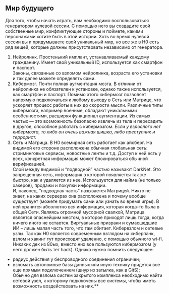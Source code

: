 ## Мир будущего
Для того, чтобы начать играть, вам необходимо воспользоваться генератором нулевой сессии. С помощью него вы создадите свой собственные мир, конфликтующие стороны и поймете, какими персонажами хотите быть в этой истории.
Хоть во время нулевой сессии вы и придумываете свой уникальный мир, но все же в H0 есть ряд вещей, которые должны присутствовать независимо от генератора.
1. Нейролинк. Простенький имплант, устанавливаемый каждому гражданину. Имеет свой уникальный ID, используется как смартфон и паспорт.  
    Законы, связанные со взломом нейролинка, возраста его установки и так далее можете определять сами. 
2. Кибермозг. Почти полная аугментация мозга. В отличии от нейролинка не обязателен к установке, однако также используется, как смартфон и паспорт. Помимо этого кибермозг позволяет напрямую подключаться к любому выходу в Сеть или Матрице, что ускоряет процесс работы в них до скорости мысли. Различные типы кибермозга, например военные, обладают уникальными особенностями, расширяя функционал аугментации. Из самых частых — это возможность безопасно извлечь из тела и пересадить в другое, способное работать с кибермозгом.
*Если у взрослого нет кибермозга, то либо он очень важная шишка, либо преступник и террорист.*
3. Сеть и Матрица. В H0 всемирная сеть работает как айсберг. На видимой его стороне расположена обычная глобальная сеть: стриминговые сервисы, новостные ленты и т.д. Доступ к ней есть у всех, конкретная информация может блокироваться обычной верификацией.  
    Слой между видимой и “подводной” частью называют DarkNet. Это запрещенная сеть, информация в которой появляется так же быстро, как и удаляется из нее. Используется для найма (не только хакеров), продажи и покупки информации.  
    И, наконец, “подводная часть” называется Матрицей. Никто не знает, на каких серверах она расположена и почему вообще существует (можете придумать сами или узнать во время игры). В ней хранится абсолютно вся информация, которая когда-то была в общей Сети. Являясь огромной мусорной свалкой, Матрица является опаснейшим местом, в которое приходят лишь тогда, когда ничего иного не остается. Виртуальные призраки и сумасшедшие ИИ – лишь малая часть того, что там обитает.
Кибервзлом и сетевые узлы. Так как H0 является современным взглядом на киберпанк, взлом и хакинг тут происходят удаленно, с помощью обычного wi-fi. Никаких дек из 80ых, вместо них все пользуются кибермозгом (у него должен быть тег hack). Однако нужно помнить следующее:  
- радиус действия у беспроводного соединения ограничен;  
- взломать автономные базы данных или иную технику придется все еще прямым подключением (шнур из затылка, как в GitS);  
Обычно для взлома систем закрытого комплекса необходимо найти сетевой узел, к которому подключены все системы, чтобы иметь возможность воздействовать на них.**